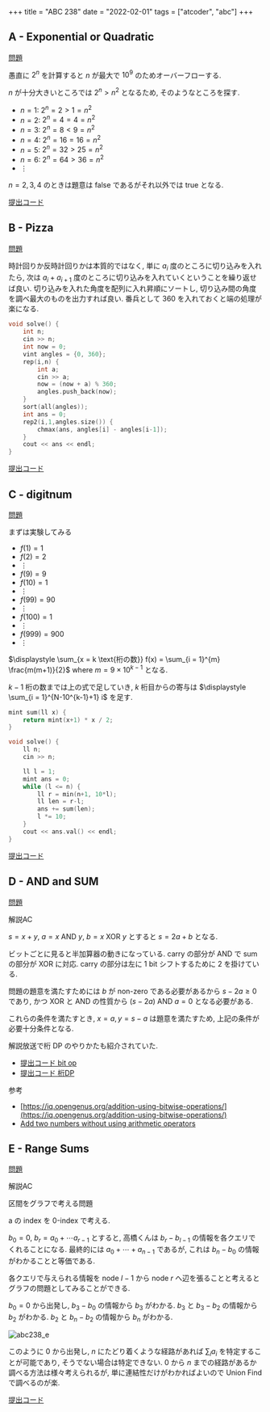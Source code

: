 +++
title = "ABC 238"
date = "2022-02-01"
tags = ["atcoder", "abc"]
+++



## A - Exponential or Quadratic

[問題](https://atcoder.jp/contests/abc238/tasks/abc238_a)

愚直に $2^n$ を計算すると $n$ が最大で $10^9$ のためオーバーフローする.

$n$ が十分大きいところでは $2^n > n^2$ となるため, そのようなところを探す.

- $n = 1$: $2^n = 2 > 1 = n^2$
- $n = 2$: $2^n = 4 = 4 = n^2$
- $n = 3$: $2^n = 8 < 9 = n^2$
- $n = 4$: $2^n = 16 = 16 = n^2$
- $n = 5$: $2^n = 32 > 25 = n^2$
- $n = 6$: $2^n = 64 > 36 = n^2$
- $\vdots$

$n = 2, 3, 4$ のときは題意は false であるがそれ以外では true となる.

[提出コード](https://atcoder.jp/contests/abc238/submissions/29066516)


## B - Pizza
[問題](https://atcoder.jp/contests/abc238/tasks/abc238_b)

時計回りか反時計回りかは本質的ではなく, 単に $a_i$ 度のところに切り込みを入れたら,
次は $a_i + a_{i+1}$ 度のところに切り込みを入れていくということを繰り返せば良い.
切り込みを入れた角度を配列に入れ昇順にソートし, 切り込み間の角度を調べ最大のものを出力すれば良い.
番兵として 360 を入れておくと端の処理が楽になる.

```cpp
void solve() {
    int n;
    cin >> n;
    int now = 0;
    vint angles = {0, 360};
    rep(i,n) {
        int a;
        cin >> a;
        now = (now + a) % 360;
        angles.push_back(now);
    }
    sort(all(angles));
    int ans = 0;
    rep2(i,1,angles.size()) {
        chmax(ans, angles[i] - angles[i-1]);
    }
    cout << ans << endl;
}
```

[提出コード](https://atcoder.jp/contests/abc238/submissions/29120563)


## C - digitnum

[問題](https://atcoder.jp/contests/abc238/tasks/abc238_c)

まずは実験してみる

- $f(1) = 1$
- $f(2) = 2$
- $\vdots$
- $f(9) = 9$
- $f(10) = 1$
- $\vdots$
- $f(99) = 90$
- $\vdots$
- $f(100) = 1$
- $\vdots$
- $f(999) = 900$
- $\vdots$

$\displaystyle \sum_{x = k \text{桁の数}} f(x) = \sum_{i = 1}^{m} \frac{m(m+1)}{2}$ where $m = 9 \times 10^{k-1}$ となる.

$k-1$ 桁の数までは上の式で足していき, $k$ 桁目からの寄与は $\displaystyle \sum_{i = 1}^{N-10^{k-1}+1} i$ を足す.

```cpp
mint sum(ll x) {
    return mint(x+1) * x / 2;
}

void solve() {
    ll n;
    cin >> n;

    ll l = 1;
    mint ans = 0;
    while (l <= n) {
        ll r = min(n+1, 10*l);
        ll len = r-l;
        ans += sum(len);
        l *= 10;
    }
    cout << ans.val() << endl;
}
```

[提出コード](https://atcoder.jp/contests/abc238/submissions/29119657)


## D - AND and SUM

[問題](https://atcoder.jp/contests/abc238/tasks/abc238_d)

解説AC

$s = x + y$, $a = x \text{ AND } y$, $b = x \text{ XOR } y$ とすると
$s = 2a + b$ となる.

ビットごとに見ると半加算器の動きになっている.
carry の部分が AND で sum の部分が XOR に対応. carry の部分は左に 1 bit シフトするために
2 を掛けている.

問題の題意を満たすためには $b$ が non-zero である必要があるから $s - 2a \geq 0$ であり,
かつ XOR と AND の性質から $(s-2a) \text{ AND } a = 0$ となる必要がある.

これらの条件を満たすとき, $x = a, y = s - a$ は題意を満たすため, 上記の条件が必要十分条件となる.

解説放送で桁 DP のやりかたも紹介されていた.

- [提出コード bit op](https://atcoder.jp/contests/abc238/submissions/29119528)
- [提出コード 桁DP](https://atcoder.jp/contests/abc238/submissions/29119464)


参考
- [https://iq.opengenus.org/addition-using-bitwise-operations/](https://iq.opengenus.org/addition-using-bitwise-operations/)
- [Add two numbers without using arithmetic operators](https://www.geeksforgeeks.org/add-two-numbers-without-using-arithmetic-operators/)




## E - Range Sums

[問題](https://atcoder.jp/contests/abc238/tasks/abc238_e)

解説AC

区間をグラフで考える問題

a の index を 0-index で考える.

$b_0 = 0$, $b_r = a_0 + \cdots a_{r-1}$ とすると, 高橋くんは $b_r - b_{l-1}$ の情報を各クエリでくれることになる.
最終的には $a_0 + \cdots + a_{n-1}$ であるが, これは $b_n - b_0$ の情報がわかることと等価である.

各クエリで与えられる情報を node $l-1$ から node $r$ へ辺を張ることと考えるとグラフの問題としてみることができる.

$b_0 = 0$ から出発し, $b_3 - b_0$ の情報から $b_3$ がわかる. $b_3$ と $b_3 - b_2$ の情報から $b_2$ がわかる.
$b_2$ と $b_n - b_2$ の情報から $b_n$ がわかる.

![abc238_e](/images/atcoder/abc/238/abc238_e.png)

このように $0$ から出発し, $n$ にたどり着くような経路があれば $\sum_i a_i$ を特定することが可能であり, そうでない場合は特定できない.
$0$ から $n$ までの経路があるか調べる方法は様々考えられるが, 単に連結性だけがわかればよいので Union Find で調べるのが楽.

[提出コード](https://atcoder.jp/contests/abc238/submissions/29107013)
